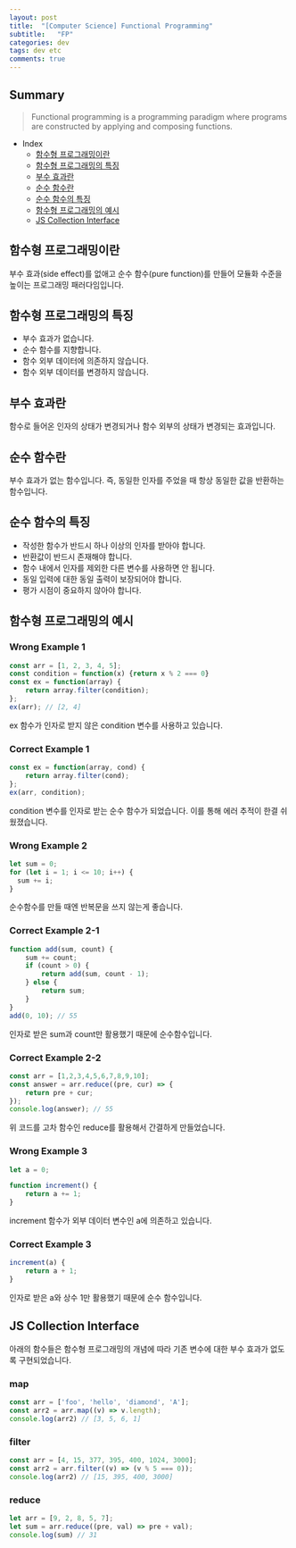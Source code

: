 ```yaml
---
layout: post
title:  "[Computer Science] Functional Programming"
subtitle:   "FP"
categories: dev
tags: dev etc   
comments: true
---
```



## Summary
> Functional programming is a programming paradigm where programs are constructed by applying and composing functions.
  
- Index
    - [함수형 프로그래밍이란](#함수형-프로그래밍이란) 
    - [함수형 프로그래밍의 특징](#함수형-프로그래밍의-특징)
    - [부수 효과란](#부수-효과란)
    - [순수 함수란](#순수-함수란)
    - [순수 함수의 특징](#순수-함수의-특징)
    - [함수형 프로그래밍의 예시](#함수형-프로그래밍의-예시)
    - [JS Collection Interface](#JS-Collection-Interface)


## 함수형 프로그래밍이란
부수 효과(side effect)를 없애고 순수 함수(pure function)를 만들어 모듈화 수준을 높이는 프로그래밍 패러다임입니다. 


## 함수형 프로그래밍의 특징
- 부수 효과가 없습니다.
- 순수 함수를 지향합니다.
- 함수 외부 데이터에 의존하지 않습니다.
- 함수 외부 데이터를 변경하지 않습니다.


## 부수 효과란
함수로 들어온 인자의 상태가 변경되거나 함수 외부의 상태가 변경되는 효과입니다.


## 순수 함수란
부수 효과가 없는 함수입니다. 즉, 동일한 인자를 주었을 때 항상 동일한 값을 반환하는 함수입니다.


## 순수 함수의 특징
- 작성한 함수가 반드시 하나 이상의 인자를 받아야 합니다.
- 반환값이 반드시 존재해야 합니다.
- 함수 내에서 인자를 제외한 다른 변수를 사용하면 안 됩니다.
- 동일 입력에 대한 동일 출력이 보장되어야 합니다.
- 평가 시점이 중요하지 않아야 합니다.


## 함수형 프로그래밍의 예시

### Wrong Example 1
```js
const arr = [1, 2, 3, 4, 5];
const condition = function(x) {return x % 2 === 0}
const ex = function(array) {
    return array.filter(condition);
};
ex(arr); // [2, 4]
```

ex 함수가 인자로 받지 않은 condition 변수를 사용하고 있습니다.

### Correct Example 1
```js
const ex = function(array, cond) {
	return array.filter(cond);
};
ex(arr, condition);
```

condition 변수를 인자로 받는 순수 함수가 되었습니다. 이를 통해 에러 추적이 한결 쉬웠졌습니다.

### Wrong Example 2
```js
let sum = 0;
for (let i = 1; i <= 10; i++) {
  sum += i;
}
```

순수함수를 만들 때엔 반복문을 쓰지 않는게 좋습니다.

### Correct Example 2-1
```js
function add(sum, count) {
    sum += count;
    if (count > 0) {
        return add(sum, count - 1);
    } else {
        return sum;
    }
}
add(0, 10); // 55
```

인자로 받은 sum과 count만 활용했기 때문에 순수함수입니다.

### Correct Example 2-2
```js
const arr = [1,2,3,4,5,6,7,8,9,10];
const answer = arr.reduce((pre, cur) => {
	return pre + cur;
});	
console.log(answer); // 55
```

위 코드를 고차 함수인 reduce를 활용해서 간결하게 만들었습니다.

### Wrong Example 3
```js
let a = 0;

function increment() {
    return a += 1;
}
```

increment 함수가 외부 데이터 변수인 a에 의존하고 있습니다.

### Correct Example 3
```js
increment(a) {
	return a + 1;
}
```

인자로 받은 a와 상수 1만 활용했기 때문에 순수 함수입니다.


## JS Collection Interface

아래의 함수들은 함수형 프로그래밍의 개념에 따라 기존 변수에 대한 부수 효과가 없도록 구현되었습니다.

### map
```js
const arr = ['foo', 'hello', 'diamond', 'A'];
const arr2 = arr.map((v) => v.length);
console.log(arr2) // [3, 5, 6, 1]
```

### filter
```js
const arr = [4, 15, 377, 395, 400, 1024, 3000];
const arr2 = arr.filter((v) => (v % 5 === 0));
console.log(arr2) // [15, 395, 400, 3000]
```

### reduce
```js
let arr = [9, 2, 8, 5, 7];
let sum = arr.reduce((pre, val) => pre + val);
console.log(sum) // 31
```
